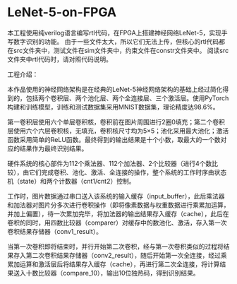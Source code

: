 # LeNet-5-on-FPGA
本工程使用纯verilog语言编写rtl代码，在FPGA上搭建神经网络LeNet-5，实现手写数字识别的功能。
由于一些文件太大，所以它们无法上传，但核心的rtl代码都在src文件夹中，测试文件在sim文件夹中，约束文件在constr文件夹中。
阅读src文件夹中rtl代码时，请对照代码说明。


工程介绍：

本作品使用的神经网络架构是在经典的LeNet-5神经网络架构的基础上经过简化得到的，包括两个卷积层、两个池化层、两个全连接层、三个激活层。使用PyTorch构建和训练模型，训练和测试数据集采用MNIST数据集，理论精度达98.6%。

第一卷积层使用六个单层卷积核，卷积前在图片周围进行2圈0填充；第二个卷积层使用六个六层卷积核，无填充，卷积核尺寸均为5×5；池化采用最大池化；激活函数采用简单的ReLU函数。最终得到的输出结果是十个小数，取最大的一个数对应的结果作为最终识别结果。

硬件系统的核心部件为112个乘法器、112个加法器、2个比较器（进行4个数比较），由它们完成卷积、池化、激活、全连接的操作，整个系统的工作时序由状态机（state）和两个计数器（cnt1/cnt2）控制。

工作时，图片数据通过串口送入该系统的输入缓存（input_buffer），此后乘法器和加法器对图片分多次进行卷积操作（即将像素数据与权重数据进行乘累加运算，并加上偏置），待一次累加完毕，将加法器的输出结果存入缓存（cache），此后在卷积的同时，用四数比较器（comparer）对缓存中的数池化、激活，存入第一次卷积结果存储器（conv1_result）。

当第一次卷积即将结束时，并行开始第二次卷积，经与第一次卷积类似的过程将结果存入第二次卷积结果存储器（conv2_result），随后开始第一次全连接，经过乘累加运算和激活层后将结果存入缓存（cache），再进行第二次全连接，将计算结果送入十数比较器（compare_10），输出10位独热码，得到识别结果。
